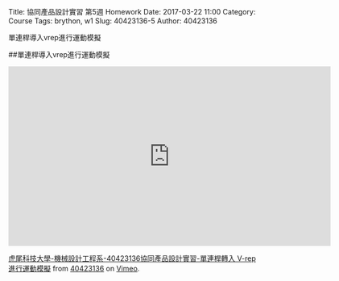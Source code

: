 Title: 協同產品設計實習 第5週 Homework
Date: 2017-03-22 11:00
Category: Course
Tags: brython, w1
Slug: 40423136-5
Author: 40423136


單連桿導入vrep進行運動模擬


<!-- PELICAN_END_SUMMARY -->


##單連桿導入vrep進行運動模擬


<iframe src="https://player.vimeo.com/video/214195615" width="640" height="357" frameborder="0" webkitallowfullscreen mozallowfullscreen allowfullscreen></iframe>
<p><a href="https://vimeo.com/214195615">虎尾科技大學-機械設計工程系-40423136協同產品設計實習-單連桿轉入 V-rep 進行運動模擬</a> from <a href="https://vimeo.com/user45106300">40423136</a> on <a href="https://vimeo.com">Vimeo</a>.</p>


















